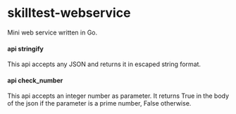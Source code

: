 # skilltest-webservice
Mini web service written in Go.

#### api stringify
This api accepts any JSON and returns it in escaped string format.


#### api check_number 
This api accepts an integer number as parameter. It returns True in the body of the json if the parameter is a prime number, False otherwise.
